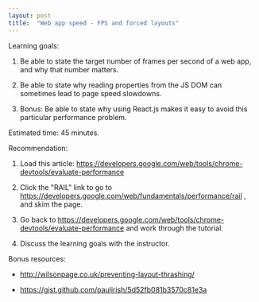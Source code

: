 ```yaml
---
layout: post
title:  "Web app speed - FPS and forced layouts"
---
```


Learning goals:

1. Be able to state the target number of frames per second of a web app, and why that number matters.

2. Be able to state why reading properties from the JS DOM can sometimes lead to page speed slowdowns.

3. Bonus: Be able to state why using React.js makes it easy to avoid this particular performance problem.

Estimated time: 45 minutes.

Recommendation:

1. Load this article: https://developers.google.com/web/tools/chrome-devtools/evaluate-performance

2. Click the "RAIL" link to go to https://developers.google.com/web/fundamentals/performance/rail , and skim the page.

3. Go back to https://developers.google.com/web/tools/chrome-devtools/evaluate-performance and work through the tutorial.

4. Discuss the learning goals with the instructor.

Bonus resources:

- http://wilsonpage.co.uk/preventing-layout-thrashing/

- https://gist.github.com/paulirish/5d52fb081b3570c81e3a
